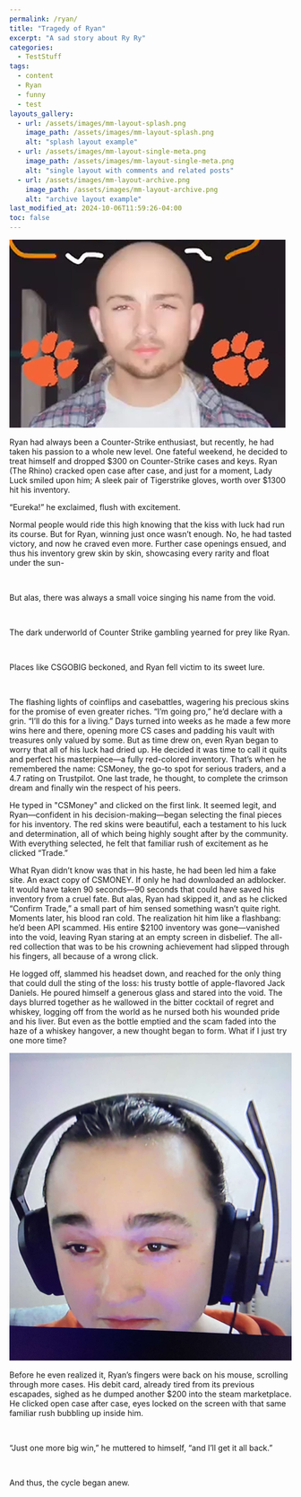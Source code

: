 ```yaml
---
permalink: /ryan/
title: "Tragedy of Ryan"
excerpt: "A sad story about Ry Ry"
categories:
  - TestStuff
tags:
  - content
  - Ryan
  - funny
  - test
layouts_gallery:
  - url: /assets/images/mm-layout-splash.png
    image_path: /assets/images/mm-layout-splash.png
    alt: "splash layout example"
  - url: /assets/images/mm-layout-single-meta.png
    image_path: /assets/images/mm-layout-single-meta.png
    alt: "single layout with comments and related posts"
  - url: /assets/images/mm-layout-archive.png
    image_path: /assets/images/mm-layout-archive.png
    alt: "archive layout example"
last_modified_at: 2024-10-06T11:59:26-04:00
toc: false
---
```

<img src="/assets/images/junk/ryan.png" alt="Ryan Bald"> 
<p>Ryan had always been a Counter-Strike enthusiast, but recently, he had taken his passion to a whole new level. One fateful weekend, he decided to treat himself and dropped $300 on Counter-Strike cases and keys. Ryan (The Rhino) cracked open case after case, and just for a moment, Lady Luck smiled upon him; A sleek pair of Tigerstrike gloves, worth over $1300 hit his inventory.</p>

<p>“Eureka!” he exclaimed, flush with excitement.</p>

<p>Normal people would ride this high knowing that the kiss with luck had run its course. But for Ryan, winning just once wasn’t enough. No, he had tasted victory, and now he craved even more. Further case openings ensued, and thus his inventory grew skin by skin, showcasing every rarity and float under the sun-</p>
<br>
<p>But alas, there was always a small voice singing his name from the void.</p> 
<br>
<p>The dark underworld of Counter Strike gambling yearned for prey like Ryan.</p>  
<br>
<p>Places like CSGOBIG beckoned, and Ryan fell victim to its sweet lure.</p>
<br>
<p>The flashing lights of coinflips and casebattles, wagering his precious skins for the promise of even greater riches. 
“I’m going pro,” he’d declare with a grin. “I’ll do this for a living.”
Days turned into weeks as he made a few more wins here and there, opening more CS cases and padding his vault with treasures only valued by some. But as time drew on, even Ryan began to worry that all of his luck had dried up. He decided it was time to call it quits and perfect his masterpiece—a fully red-colored inventory. That’s when he remembered the name: CSMoney, the go-to spot for serious traders, and a 4.7 rating on Trustpilot. One last trade, he thought, to complete the crimson dream and finally win the respect of his peers.</p>

<p>He typed in "CSMoney" and clicked on the first link. It seemed legit, and Ryan—confident in his decision-making—began selecting the final pieces for his inventory. The red skins were beautiful, each a testament to his luck and determination, all of which being highly sought after by the community. With everything selected, he felt that familiar rush of excitement as he clicked “Trade.”</p>

<p>What Ryan didn’t know was that in his haste, he had been led him a fake site. An exact copy of CSMONEY. If only he had downloaded an adblocker. It would have taken 90 seconds—90 seconds that could have saved his inventory from a cruel fate. But alas, Ryan had skipped it, and as he clicked “Confirm Trade,” a small part of him sensed something wasn’t quite right.
Moments later, his blood ran cold. The realization hit him like a flashbang: he’d been API scammed. His entire $2100 inventory was gone—vanished into the void, leaving Ryan staring at an empty screen in disbelief. The all-red collection that was to be his crowning achievement had slipped through his fingers, all because of a wrong click.</p>

<p>He logged off, slammed his headset down, and reached for the only thing that could dull the sting of the loss: his trusty bottle of apple-flavored Jack Daniels. He poured himself a generous glass and stared into the void. The days blurred together as he wallowed in the bitter cocktail of regret and whiskey, logging off from the world as he nursed both his wounded pride and his liver.
But even as the bottle emptied and the scam faded into the haze of a whiskey hangover, a new thought began to form. What if I just try one more time?</p>

<img src="/assets/images/junk/ryansad.jpg" alt="Ryan Sad"> 
<br>
<p>Before he even realized it, Ryan’s fingers were back on his mouse, scrolling through more cases. His debit card, already tired from its previous escapades, sighed as he dumped another $200 into the steam marketplace. He clicked open case after case, eyes locked on the screen with that same familiar rush bubbling up inside him.</p>
<br>
<p>“Just one more big win,” he muttered to himself, “and I’ll get it all back.”</p>
<br>
<p>And thus, the cycle began anew.</p>
